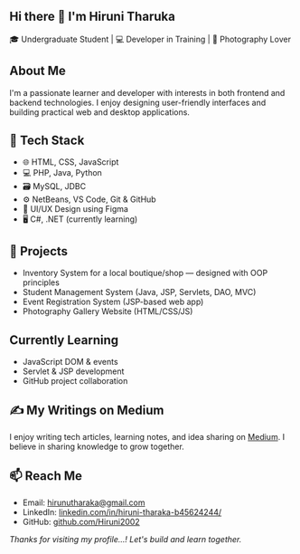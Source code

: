 ## Hi there 👋 I'm Hiruni Tharuka
🎓 Undergraduate Student | 💻 Developer in Training | 📸 Photography Lover

## About Me
I'm a passionate learner and developer with interests in both frontend and backend technologies. I enjoy designing user-friendly interfaces and building practical web and desktop applications. 

## 🔧 Tech Stack
- 🌐 HTML, CSS, JavaScript
- 💻 PHP, Java, Python
- 🗃️ MySQL, JDBC
- ⚙️ NetBeans, VS Code, Git & GitHub
- 🎨 UI/UX Design using Figma
- 🖥️ C#, .NET (currently learning)

## 📂 Projects
- Inventory System for a local boutique/shop — designed with OOP principles  
- Student Management System (Java, JSP, Servlets, DAO, MVC)
- Event Registration System (JSP-based web app) 
- Photography Gallery Website (HTML/CSS/JS)

## Currently Learning
- JavaScript DOM & events
- Servlet & JSP development
- GitHub project collaboration

## ✍️ My Writings on Medium
I enjoy writing tech articles, learning notes, and idea sharing on [Medium](https://medium.com/). I believe in sharing knowledge to grow together.

## 📫 Reach Me
- Email: hirunutharaka@gmail.com
- LinkedIn: [linkedin.com/in/hiruni-tharaka-b45624244/](#)
- GitHub: [github.com/Hiruni2002](https://github.com/Hiruni2002)

_Thanks for visiting my profile...! Let's build and learn together._
